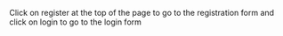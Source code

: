 Click on register at the top of the page to go to the registration form and click on login to go to the login form
